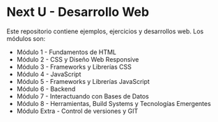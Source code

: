 # Next U - Desarrollo Web

Este repositorio contiene ejemplos, ejercicios y desarrollos web. Los módulos son:

- Módulo 1 - Fundamentos de HTML
- Módulo 2 - CSS y Diseño Web Responsive
- Módulo 3 - Frameworks y Librerías CSS
- Módulo 4 - JavaScript
- Módulo 5 - 	Frameworks y Librerías JavaScript
- Módulo 6 - Backend
- Módulo 7 - Interactuando con Bases de Datos
- Módulo 8 - Herramientas, Build Systems y Tecnologías Emergentes
- Módulo Extra - Control de versiones y GIT
